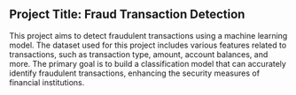 ## Project Title: Fraud Transaction Detection

This project aims to detect fraudulent transactions using a machine learning model. The dataset used for this project includes various features related to transactions, such as transaction type, amount, account balances, and more. The primary goal is to build a classification model that can accurately identify fraudulent transactions, enhancing the security measures of financial institutions.
